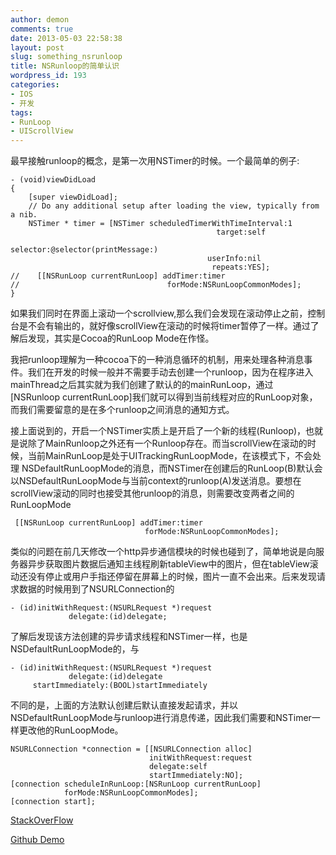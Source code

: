 ```yaml
---
author: demon
comments: true
date: 2013-05-03 22:58:38
layout: post
slug: something_nsrunloop
title: NSRunloop的简单认识
wordpress_id: 193
categories:
- IOS
- 开发
tags:
- RunLoop
- UIScrollView
---
```


最早接触runloop的概念，是第一次用NSTimer的时候。一个最简单的例子:

    
    - (void)viewDidLoad
    {
        [super viewDidLoad];
    	// Do any additional setup after loading the view, typically from a nib.
        NSTimer * timer = [NSTimer scheduledTimerWithTimeInterval:1
                                                  target:self
                                                selector:@selector(printMessage:)
                                                userInfo:nil
                                                 repeats:YES];
    //    [[NSRunLoop currentRunLoop] addTimer:timer
    //                                 forMode:NSRunLoopCommonModes];
    }


如果我们同时在界面上滚动一个scrollview,那么我们会发现在滚动停止之前，控制台是不会有输出的，就好像scrollView在滚动的时候将timer暂停了一样。通过了解后发现，其实是Cocoa的RunLoop Mode在作怪。

我把runloop理解为一种cocoa下的一种消息循环的机制，用来处理各种消息事件。我们在开发的时候一般并不需要手动去创建一个runloop，因为在程序进入mainThread之后其实就为我们创建了默认的的mainRunLoop，通过[NSRunloop currentRunLoop]我们就可以得到当前线程对应的RunLoop对象，而我们需要留意的是在多个runloop之间消息的通知方式。

接上面说到的，开启一个NSTimer实质上是开启了一个新的线程(Runloop)，也就是说除了MainRunloop之外还有一个Runloop存在。而当scrollView在滚动的时候，当前MainRunLoop是处于UITrackingRunLoopMode，在该模式下，不会处理 NSDefaultRunLoopMode的消息，而NSTimer在创建后的RunLoop(B)默认会以NSDefaultRunLoopMode与当前context的runloop(A)发送消息。要想在scrollView滚动的同时也接受其他runloop的消息，则需要改变两者之间的RunLoopMode

    
     [[NSRunLoop currentRunLoop] addTimer:timer
                                  forMode:NSRunLoopCommonModes];


类似的问题在前几天修改一个http异步通信模块的时候也碰到了，简单地说是向服务器异步获取图片数据后通知主线程刷新tableView中的图片，但在tableView滚动还没有停止或用户手指还停留在屏幕上的时候，图片一直不会出来。后来发现请求数据的时候用到了NSURLConnection的`
`

    
    - (id)initWithRequest:(NSURLRequest *)request 
                 delegate:(id)delegate;


了解后发现该方法创建的异步请求线程和NSTimer一样，也是NSDefaultRunLoopMode的，与

    
    - (id)initWithRequest:(NSURLRequest *)request 
                 delegate:(id)delegate 
         startImmediately:(BOOL)startImmediately


不同的是，上面的方法默认创建后默认直接发起请求，并以NSDefaultRunLoopMode与runloop进行消息传递，因此我们需要和NSTimer一样更改他的RunLoopMode。

    
    NSURLConnection *connection = [[NSURLConnection alloc]
                                   initWithRequest:request
                                   delegate:self
                                   startImmediately:NO];
    [connection scheduleInRunLoop:[NSRunLoop currentRunLoop]
                forMode:NSRunLoopCommonModes];
    [connection start];


[StackOverFlow](http://stackoverflow.com/questions/1826913/delayed-uiimageview-rendering-in-uitableview)

[Github Demo](https://github.com/demon1105/RunloopDemo)
